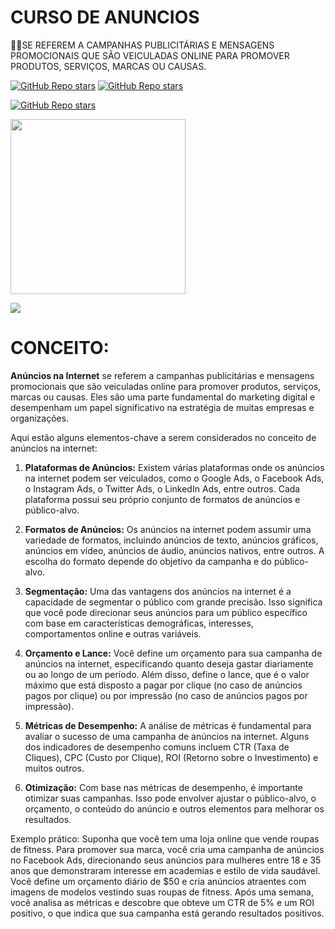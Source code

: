 # CURSO DE ANUNCIOS
👨‍⚖️SE REFEREM A CAMPANHAS PUBLICITÁRIAS E MENSAGENS PROMOCIONAIS QUE SÃO VEICULADAS ONLINE PARA PROMOVER PRODUTOS, SERVIÇOS, MARCAS OU CAUSAS.

[![GitHub Repo stars](https://img.shields.io/badge/VILHALVA-GITHUB-03A9F4?logo=github)](https://github.com/VILHALVA) 
[![GitHub Repo stars](https://img.shields.io/badge/VEJA%20OS-VIDEOS-03A9F4?logo=youtube)](https://www.youtube.com/@vilhalva100/search?query=ANUNCIO)

[![GitHub Repo stars](https://img.shields.io/badge/-PLAYLIST%20DO%20YOUTUBE-blueviolet)](https://youtube.com/playlist?list=PLHz_AreHm4dlkAQ8ZBGOXJTkaFewVoZW0&si=XCUB8IB7mSkbIiqB)

<img src="https://encrypted-tbn0.gstatic.com/images?q=tbn:ANd9GcQBkKuaHVpQ57nnRdj9R2eI7BbA_rRJlCA8Bnk1Lib-u2vfN7HmZG6L7cJCNu9uZ9xkwhk&usqp=CAU" width="280"> <br>

![](https://i.imgur.com/waxVImv.png)

# CONCEITO:
**Anúncios na Internet** se referem a campanhas publicitárias e mensagens promocionais que são veiculadas online para promover produtos, serviços, marcas ou causas. Eles são uma parte fundamental do marketing digital e desempenham um papel significativo na estratégia de muitas empresas e organizações.

Aqui estão alguns elementos-chave a serem considerados no conceito de anúncios na internet:

1. **Plataformas de Anúncios:** Existem várias plataformas onde os anúncios na internet podem ser veiculados, como o Google Ads, o Facebook Ads, o Instagram Ads, o Twitter Ads, o LinkedIn Ads, entre outros. Cada plataforma possui seu próprio conjunto de formatos de anúncios e público-alvo.

2. **Formatos de Anúncios:** Os anúncios na internet podem assumir uma variedade de formatos, incluindo anúncios de texto, anúncios gráficos, anúncios em vídeo, anúncios de áudio, anúncios nativos, entre outros. A escolha do formato depende do objetivo da campanha e do público-alvo.

3. **Segmentação:** Uma das vantagens dos anúncios na internet é a capacidade de segmentar o público com grande precisão. Isso significa que você pode direcionar seus anúncios para um público específico com base em características demográficas, interesses, comportamentos online e outras variáveis.

4. **Orçamento e Lance:** Você define um orçamento para sua campanha de anúncios na internet, especificando quanto deseja gastar diariamente ou ao longo de um período. Além disso, define o lance, que é o valor máximo que está disposto a pagar por clique (no caso de anúncios pagos por clique) ou por impressão (no caso de anúncios pagos por impressão).

5. **Métricas de Desempenho:** A análise de métricas é fundamental para avaliar o sucesso de uma campanha de anúncios na internet. Alguns dos indicadores de desempenho comuns incluem CTR (Taxa de Cliques), CPC (Custo por Clique), ROI (Retorno sobre o Investimento) e muitos outros.

6. **Otimização:** Com base nas métricas de desempenho, é importante otimizar suas campanhas. Isso pode envolver ajustar o público-alvo, o orçamento, o conteúdo do anúncio e outros elementos para melhorar os resultados.

Exemplo prático: Suponha que você tem uma loja online que vende roupas de fitness. Para promover sua marca, você cria uma campanha de anúncios no Facebook Ads, direcionando seus anúncios para mulheres entre 18 e 35 anos que demonstraram interesse em academias e estilo de vida saudável. Você define um orçamento diário de $50 e cria anúncios atraentes com imagens de modelos vestindo suas roupas de fitness. Após uma semana, você analisa as métricas e descobre que obteve um CTR de 5% e um ROI positivo, o que indica que sua campanha está gerando resultados positivos.

